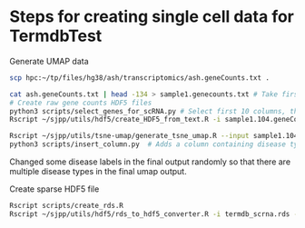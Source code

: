 # Steps for creating single cell data for TermdbTest

Generate UMAP data


```bash
scp hpc:~/tp/files/hg38/ash/transcriptomics/ash.geneCounts.txt .

cat ash.geneCounts.txt | head -134 > sample1.genecounts.txt # Take first 100 genes
# Create raw gene counts HDF5 files
python3 scripts/select_genes_for_scRNA.py # Select first 10 columns, this creates a file sample1.10.geneCounts.txt
Rscript ~/sjpp/utils/hdf5/create_HDF5_from_text.R -i sample1.104.geneCounts.txt -o sample1.104.geneCounts.h5 -k row -c 1 -g geneSymbol -s geneSymbol -e "geneID,geneSymbol,bioType,annotationLevel" -f

Rscript ~/sjpp/utils/tsne-umap/generate_tsne_umap.R --input sample1.104.geneCounts.h5 --umap_output sample1_umap.txt --tsne_output sample1_tsne.txt
python3 scripts/insert_column.py  # Adds a column containing disease type "Blood".
```
Changed some disease labels in the final output randomly so that there are multiple disease types in the final umap output.

Create sparse HDF5 file
```bash
Rscript scripts/create_rds.R
Rscript ~/sjpp/utils/hdf5/rds_to_hdf5_converter.R -i termdb_scrna.rds -o 1_patient.h5
```


